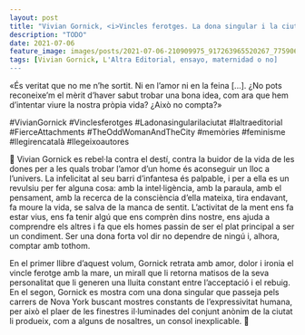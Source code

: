 ```yaml
---
layout: post
title: "Vivian Gornick, <i>Vincles ferotges. La dona singular i la ciutat</i>"
description: "TODO"
date: 2021-07-06
feature_image: images/posts/2021-07-06-210909975_917263965520267_7759069174350299268_n_17879902637405749.jpg
tags: [Vivian Gornick, L'Altra Editorial, ensayo, maternidad o no]
---
```


«És veritat que no me n’he sortit. Ni en l’amor ni en la feina [...]. ¿No pots reconeixe’m el mèrit d’haver sabut trobar una bona idea, com ara que hem d’intentar viure la nostra pròpia vida? ¿Això no compta?»
<!--more-->

#VivianGornick #Vinclesferotges #Ladonasingularilaciutat #laltraeditorial #FierceAttachments #TheOddWomanAndTheCity #memòries #feminisme #llegirencatalà #llegeixoautores

🌃 Vivian Gornick es rebel·la contra el destí, contra la buidor de la vida de les dones per a les quals trobar l’amor d’un home és aconseguir un lloc a l’univers. La infelicitat al seu barri d’infantesa és palpable, i per a ella es un revulsiu per fer alguna cosa: amb la intel·ligència, amb la paraula, amb el pensament, amb la recerca de la consciència d’ella mateixa, tira endavant, fa moure la vida, se salva de la manca de sentit. L’activitat de la ment ens fa estar vius, ens fa tenir algú que ens comprèn dins nostre, ens ajuda a comprendre els altres i fa que els homes passin de ser el plat principal a ser un condiment. Ser una dona forta vol dir no dependre de ningú i, alhora, comptar amb tothom. 

En el primer llibre d’aquest volum, Gornick retrata amb amor, dolor i ironia el vincle ferotge amb la mare, un mirall que li retorna matisos de la seva personalitat que li generen una lluita constant entre l’acceptació i el rebuig. En el segon, Gornick es mostra com una dona singular que passeja pels carrers de Nova York buscant mostres constants de l’expressivitat humana, per això el plaer de les finestres il·luminades del conjunt anònim de la ciutat li produeix, com a alguns de nosaltres, un consol inexplicable. 🌃
